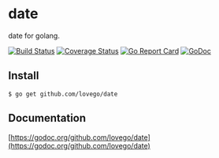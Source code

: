 # date
date for golang.

[![Build Status](https://travis-ci.org/lovego/date.svg?branch=master)](https://travis-ci.org/lovego/date)
[![Coverage Status](https://img.shields.io/coveralls/github/lovego/date/master.svg)](https://coveralls.io/github/lovego/date?branch=master)
[![Go Report Card](https://goreportcard.com/badge/github.com/lovego/date)](https://goreportcard.com/report/github.com/lovego/date)
[![GoDoc](https://godoc.org/github.com/lovego/date?status.svg)](https://godoc.org/github.com/lovego/date@v0.0.2)

## Install
`$ go get github.com/lovego/date`


## Documentation
[https://godoc.org/github.com/lovego/date](https://godoc.org/github.com/lovego/date)
